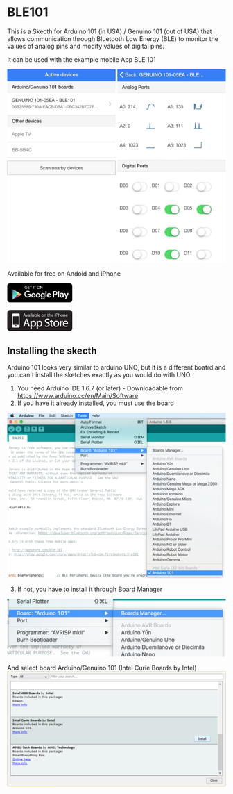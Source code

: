 # BLE101
This is a Skecth for Arduino 101 (in USA) / Genuino 101 (out of USA) that allows communication through Bluetooth Low Energy (BLE) to monitor the values of analog pins and modify values of digital pins.

It can be used with the example mobile App BLE 101

<img src="./images/IMG_5600_4.7.jpg" width="250">
<img src="./images/IMG_5601_4.7.jpg" width="250">


Available for free on Andoid and iPhone

[<img src="./images/googleplay.png" width="150">](http://play.google.com/store/apps/details?id=com.firstmakers.ble101)

[<img src="./images/appstore.jpg" width="150">](http://appstore.com/ble-101)

## Installing the skecth
Arduino 101 looks very similar to arduino UNO, but it is a different boatrd and you can't install the sketches exactly as you would do with UNO.

1) You need Arduino IDE 1.6.7 (or later) - Downloadable from https://www.arduino.cc/en/Main/Software
2) If you have it already installed, you must use the board 

<img src="./images/arduino1.png" width="640">

3) If not, you have to install it through Board Manager

<img src="./images/arduino2.png" width="640">

And select board Arduino/Genuino 101 (Intel Curie Boards by Intel)
<img src="./images/arduino3.png" width="640">

